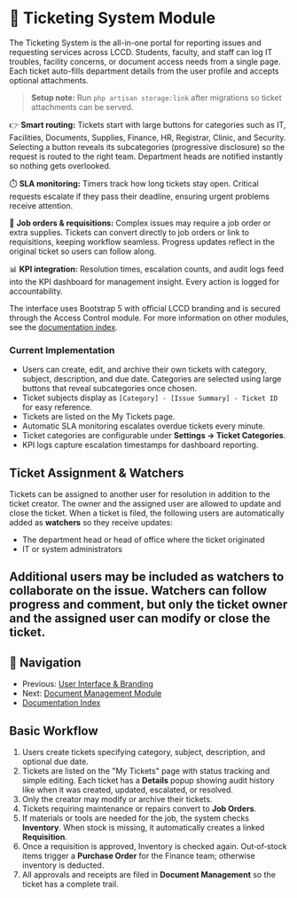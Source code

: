 # 🎫 Ticketing System Module

The Ticketing System is the all-in-one portal for reporting issues and requesting services across LCCD. Students, faculty, and staff can log IT troubles, facility concerns, or document access needs from a single page. Each ticket auto-fills department details from the user profile and accepts optional attachments.

> **Setup note:** Run `php artisan storage:link` after migrations so ticket attachments can be served.

👉 **Smart routing:** Tickets start with large buttons for categories such as IT, Facilities, Documents, Supplies, Finance, HR, Registrar, Clinic, and Security. Selecting a button reveals its subcategories (progressive disclosure) so the request is routed to the right team. Department heads are notified instantly so nothing gets overlooked.

⏱️ **SLA monitoring:** Timers track how long tickets stay open. Critical requests escalate if they pass their deadline, ensuring urgent problems receive attention.

🔗 **Job orders & requisitions:** Complex issues may require a job order or extra supplies. Tickets can convert directly to job orders or link to requisitions, keeping workflow seamless. Progress updates reflect in the original ticket so users can follow along.

📊 **KPI integration:** Resolution times, escalation counts, and audit logs feed into the KPI dashboard for management insight. Every action is logged for accountability.

The interface uses Bootstrap 5 with official LCCD branding and is secured through the Access Control module. For more information on other modules, see the [documentation index](README.md).
### Current Implementation
- Users can create, edit, and archive their own tickets with category, subject, description, and due date. Categories are selected using large buttons that reveal subcategories once chosen.
- Ticket subjects display as `[Category] - [Issue Summary] - Ticket ID` for easy reference.
- Tickets are listed on the My Tickets page.
- Automatic SLA monitoring escalates overdue tickets every minute.
- Ticket categories are configurable under **Settings → Ticket Categories**.
- KPI logs capture escalation timestamps for dashboard reporting.

## Ticket Assignment & Watchers
Tickets can be assigned to another user for resolution in addition to the ticket creator. The owner and the assigned user are allowed to update and close the ticket. When a ticket is filed, the following users are automatically added as **watchers** so they receive updates:

- The department head or head of office where the ticket originated
- IT or system administrators

Additional users may be included as watchers to collaborate on the issue. Watchers can follow progress and comment, but only the ticket owner and the assigned user can modify or close the ticket.
---
## 🚀 Navigation
- Previous: [User Interface & Branding](user-interface-branding.md)
- Next: [Document Management Module](document-management-module.md)
- [Documentation Index](README.md)

## Basic Workflow

1. Users create tickets specifying category, subject, description, and optional due date.
2. Tickets are listed on the "My Tickets" page with status tracking and simple editing.
   Each ticket has a **Details** popup showing audit history like when it was created, updated, escalated, or resolved.
3. Only the creator may modify or archive their tickets.
4. Tickets requiring maintenance or repairs convert to **Job Orders**.
5. If materials or tools are needed for the job, the system checks **Inventory**. When stock is missing, it automatically creates a linked **Requisition**.
6. Once a requisition is approved, Inventory is checked again. Out‑of‑stock items trigger a **Purchase Order** for the Finance team; otherwise inventory is deducted.
7. All approvals and receipts are filed in **Document Management** so the ticket has a complete trail.
